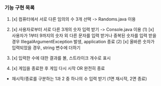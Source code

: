### 기능 구현 목록
1. [x] 컴퓨터에서 서로 다른 임의의 수 3개 선택 -> Randoms.java 이용

2. [x] 사용자로부터 서로 다른 3개의 숫자 입력 받기 -> Console.java 이용
   (1) [x] 사용자가 1부터 9까지의 숫자 외 다른 문자를 입력 받거나 중복된 숫자를 입력 받을 경우 IllegalArgumentException 발생, application 종료
   (2) [x] 올바른 숫자가 입력되었을 경우, string 변수에 더하기

3. [x] 입력한 수에 대한 결과를 볼, 스트라이크 개수로 표시

4. [x] 게임을 종료한 후 게임 다시 시작 OR 완전히 종료
  - 재시작/종료를 구분하는 1과 2 중 하나의 수 입력 받기 (1면 재시작, 2면 종료)
